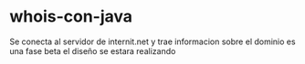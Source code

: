 # whois-con-java
Se conecta al servidor de internit.net y trae informacion sobre el dominio
es una fase beta el diseño se estara realizando
